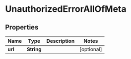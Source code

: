 

# UnauthorizedErrorAllOfMeta


## Properties

| Name | Type | Description | Notes |
|------------ | ------------- | ------------- | -------------|
|**url** | **String** |  |  [optional] |



